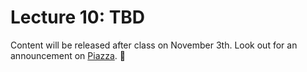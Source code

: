 # Lecture 10: TBD

Content will be released after class on November 3th. Look out for an announcement on [Piazza](https://piazza.com/class/j6r4ozi6uu75px). 📣